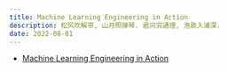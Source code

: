 ```yaml
---
title: Machine Learning Engineering in Action
description: 松风吹解带, 山月照弹琴. 君问穷通理, 渔歌入浦深.
date: 2022-08-01
---
```


- [Machine Learning Engineering in Action](https://book.douban.com/subject/35568115/)

